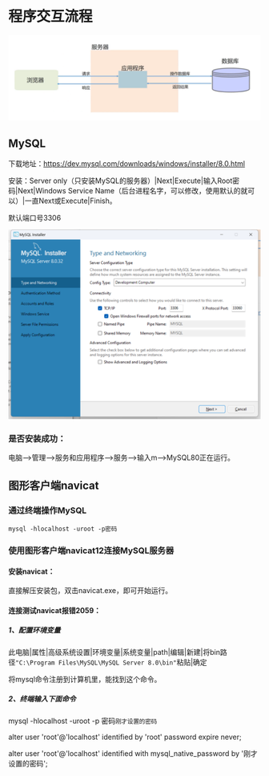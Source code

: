 

# 程序交互流程

![image-20230414225625324](assets/image-20230414225625324.png)

## MySQL

下载地址：https://dev.mysql.com/downloads/windows/installer/8.0.html

安装：Server only（只安装MySQL的服务器）|Next|Execute|输入Root密码|Next|Windows Service Name（后台进程名字，可以修改，使用默认的就可以）|一直Next或Execute|Finish。

默认端口号3306

![image-20230414230810766](assets/image-20230414230810766.png)

### 是否安装成功：

电脑-->管理-->服务和应用程序-->服务-->输入m-->MySQL80正在运行。

## 图形客户端navicat

### 通过终端操作MySQL

`mysql -hlocalhost -uroot -p密码`

### 使用图形客户端navicat12连接MySQL服务器

#### 安装navicat：

直接解压安装包，双击navicat.exe，即可开始运行。

#### 连接测试navicat报错2059：

##### 1、配置环境变量

此电脑|属性|高级系统设置|环境变量|系统变量|path|编辑|新建|将bin路径`"C:\Program Files\MySQL\MySQL Server 8.0\bin"`粘贴|确定

将mysql命令注册到计算机里，能找到这个命令。

##### 2、终端输入下面命令

mysql -hlocalhost -uroot -p 密码`刚才设置的密码`

alter user 'root'@'localhost' identified by 'root' password expire never;

alter user 'root'@'localhost' identified with mysql_native_password by '刚才设置的密码';